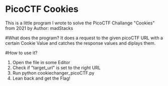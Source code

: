 # PicoCTF Cookies

This is a little program I wrote to solve the PicoCTF Challange "Cookies" from 2021 by Author: madStacks

#What does the program?
It does a request to the given picoCTF URL with a certain Cookie Value and catches the response values and diplays them.

#How to use it?
1. Open the file in some Editor
2. Check if "target_url" is set to the right URL
3. Run python cookiechanger_picoCTF.py
4. Lean back and get the Flag!
